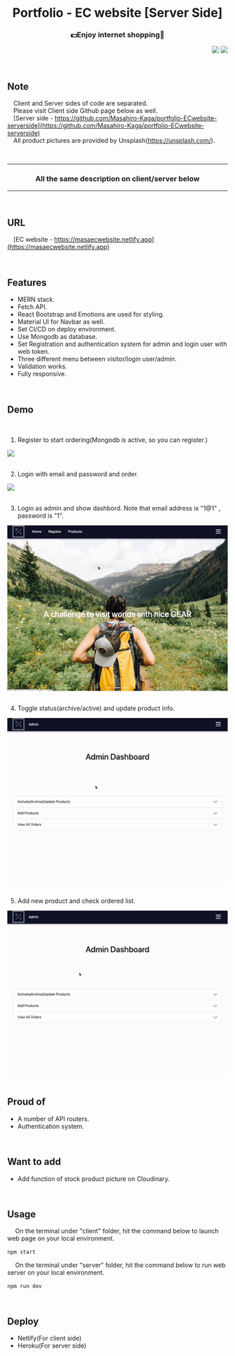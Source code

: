 <h1 align="center">
Portfolio - EC website [Server Side]
</h1>
<h3 align="center">
💵Enjoy internet shopping🤩
</h3>

<p align="right"> 
<img src="https://shields-io-visitor-counter.herokuapp.com/badge?page=MasahiroKaga.shields-io-visitor-counter&color=1D70B8&logo=GitHub&logoColor=FFFFFF&style=flat-square"></img>
<img src="http://img.shields.io/badge/license-MIT-blue.svg"></img>

</p>

<br>

## Note

&emsp;Client and Server sides of code are separated.  
&emsp;Please visit Client side Github page below as well.  
&emsp;[Server side - https://github.com/Masahiro-Kaga/portfolio-ECwebsite-serverside](https://github.com/Masahiro-Kaga/portfolio-ECwebsite-serverside)  
&emsp;All product pictures are provided by Unsplash(https://unsplash.com/).

<br>

---
<h3 color="Yellow" align="center">All the same description on client/server below </h3>

---

<br>

## URL

&emsp;[EC website - https://masaecwebsite.netlify.app](https://masaecwebsite.netlify.app)

<br>

## Features

- MERN stack.
- Fetch API.
- React Bootstrap and Emotions are used for styling.
- Material UI for Navbar as well.
- Set CI/CD on deploy environment.
- Use Mongodb as database.
- Set Registration and authentication system for admin and login user with web token.
- Three different menu between visitor/login user/admin.
- Validation works.
- Fully responsive.

<br>

## Demo

<br>

1. Register to start ordering(Mongodb is active, so you can register.)
<div style="text-align:center ; display:flex ; flex-direction:row" >
    <img src="public/demo_gif/01_register.gif" width="100%" height="auto">
</div>
<br>

2. Login with email and password and order.
<div style="text-align:center ; display:flex ; flex-direction:row" >
    <img src="public/demo_gif/02_login_and_order.gif" width="100%" height="auto">
</div>
<br>

3. Login as admin and show dashbord. Note that email address is "1@1" , password is "1".
<div style="text-align:center ; display:flex ; flex-direction:row" >
    <img src="public/demo_gif/03_admin_login.gif" width="100%" height="auto">
</div>
<br>

4. Toggle status(archive/active) and update product info.
<div style="text-align:center ; display:flex ; flex-direction:row" >
    <img src="public/demo_gif/04_arcive_active_switch_and_update.gif" width="100%" height="auto">
</div>
<br>

5. Add new product and check ordered list.
<div style="text-align:center ; display:flex ; flex-direction:row" >
    <img src="public/demo_gif/05_add_product_and_check_order.gif" width="100%" height="auto">
</div>
<br>


## Proud of
- A number of API routers.
- Authentication system.

<br>

## Want to add
- Add function of stock product picture on Cloudinary.

<br>

## Usage

&emsp; On the terminal under "client" folder, hit the command below to launch web page on your local environment.

```
npm start
``` 
&emsp; On the terminal under "server" folder, hit the command below to run web server on your local environment.

```
npm run dev
``` 
<br>

## Deploy

- Netlify(For client side)
- Heroku(For server side)